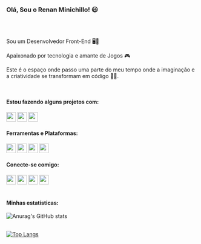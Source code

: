 ### Olá, Sou o Renan Minichillo! 😃
<br>
<br>
  <p>Sou um Desenvolvedor Front-End 🖥️📱</p>
  <p>Apaixonado por tecnologia e amante de Jogos 🎮</p>
  <p>Este é o espaço onde passo uma parte do meu tempo onde a imaginação e a criatividade se transformam em código 👩‍💻.</p>
<br>
<h4>Estou fazendo alguns projetos com:</h4>
<div>
  <img src="https://img.shields.io/badge/HTML5-E34F26?style=for-the-badge&logo=html5&logoColor=white" height="25"/>
  <img src="https://img.shields.io/badge/CSS3-1572B6?style=for-the-badge&logo=css3&logoColor=white" height="25"/>
  <img src="https://img.shields.io/badge/JavaScript-F7DF1E?style=for-the-badge&logo=javascript&logoColor=black" height="25"/>
</div>
<h4>Ferramentas e Plataformas:</h4>
<div>
  <img src="https://img.shields.io/badge/GIT-E44C30?style=for-the-badge&logo=git&logoColor=white" height="25"/>
  <img src="https://img.shields.io/badge/GitHub-100000?style=for-the-badge&logo=github&logoColor=white" height="25"/>
  <img src="https://img.shields.io/badge/Figma-F24E1E?style=for-the-badge&logo=figma&logoColor=white" height="25"/>
  <img src="https://img.shields.io/badge/Visual_Studio_Code-0078D4?style=for-the-badge&logo=visual%20studio%20code&logoColor=white" height="25"/>
</div>
<h4>Conecte-se comigo:</h4>
<div>
  <a href="https://www.linkedin.com/in/renanminichillo/"><img src="https://img.shields.io/badge/LinkedIn-0077B5?style=for-the-badge&logo=linkedin&logoColor=white" height="25px"/></a>
  <a href="https://api.whatsapp.com/send/?phone=%2B5511972852951&text&app_absent=0"><img src="https://img.shields.io/badge/WhatsApp-25D366?style=for-the-badge&logo=whatsapp&logoColor=white" height="25"/></a>
  <a href="mailto:renan.frans@gmail.com"><img src="https://img.shields.io/badge/Gmail-D14836?style=for-the-badge&logo=gmail&logoColor=white" height="25"/></a>
  <a href="https://www.instagram.com/renan_minichillo/"><img src="https://img.shields.io/badge/Instagram-E4405F?style=for-the-badge&logo=instagram&logoColor=white" height="25"/></a>
</div>
<br>
<h4>Minhas estatísticas:</h4>

![Anurag's GitHub stats](https://github-readme-stats.vercel.app/api?username=renanminichillo&show_icons=true&theme=radical)
<br>
<br>

[![Top Langs](https://github-readme-stats.vercel.app/api/top-langs/?username=renanminichillo&show_icons=true&theme=radical)](https://github.com/anuraghazra/github-readme-stats)
